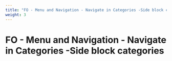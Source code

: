 ```yaml
---
title: "FO - Menu and Navigation - Navigate in Categories -Side block categories"
weight: 3
---
```


# FO - Menu and Navigation - Navigate in Categories -Side block categories
